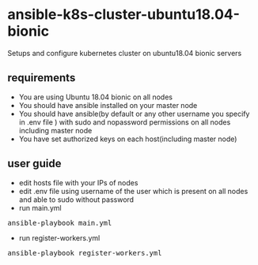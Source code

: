 # ansible-k8s-cluster-ubuntu18.04-bionic
Setups and configure kubernetes cluster on ubuntu18.04 bionic servers

## requirements

* You are using Ubuntu 18.04 bionic on all nodes
* You should have ansible installed on your master node
* You should have ansible(by default or any other username you specify in .env file ) with sudo and nopassword permissions on all nodes including master node
* You have set authorized keys on each host(including master node) 

## user guide

* edit hosts file with your IPs of nodes
* edit .env file using username of the user which is present on all nodes and able to sudo without password
* run main.yml
<pre>ansible-playbook main.yml</pre>
* run register-workers.yml
<pre>ansible-playbook register-workers.yml</pre>


